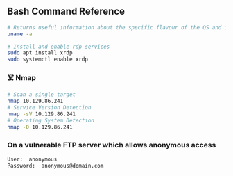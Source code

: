 ## Bash Command Reference

```sh
# Returns useful information about the specific flavour of the OS and its kernel
uname -a

# Install and enable rdp services
sudo apt install xrdp
sudo systemctl enable xrdp
```

### ☠️ Nmap
```sh
# Scan a single target
nmap 10.129.86.241
# Service Version Detection
nmap -sV 10.129.86.241
# Operating System Detection
nmap -O 10.129.86.241
```
### On a vulnerable FTP server which allows anonymous access
```sh
User:  anonymous
Password:  anonymous@domain.com
```
